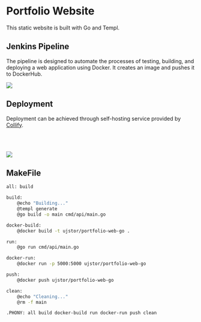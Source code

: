 # Portfolio Website

This static website is built with Go and Templ.


## Jenkins Pipeline
The pipeline is designed to automate the processes of testing, building, and deploying a web application using Docker.
It creates an image and pushes it to DockerHub. 

![](https://i.imgur.com/llEoE4e.png)

## Deployment
Deployment can be achieved through self-hosting service provided by [Collify](https://coolify.io/docs/installation). 

<br>
<br>

![](https://i.imgur.com/pi1WaHy.png)

## MakeFile

```bash
all: build

build:
	@echo "Building..."
	@templ generate
	@go build -o main cmd/api/main.go

docker-build:
	@docker build -t ujstor/portfolio-web-go .

run:
	@go run cmd/api/main.go

docker-run:
	@docker run -p 5000:5000 ujstor/portfolio-web-go

push:
	@docker push ujstor/portfolio-web-go

clean:
	@echo "Cleaning..."
	@rm -f main

.PHONY: all build docker-build run docker-run push clean 
```
